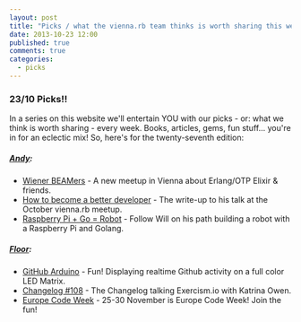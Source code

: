 ```yaml
---
layout: post
title: "Picks / what the vienna.rb team thinks is worth sharing this week"
date: 2013-10-23 12:00
published: true
comments: true
categories:
  - picks
---
```


### 23/10 Picks!!

In a series on this website we'll entertain YOU with our picks - or: what we think is worth sharing - every week.
Books, articles, gems, fun stuff... you're in for an eclectic mix! So, here's for the twenty-seventh edition:

##### [Andy][1]:
  - [Wiener BEAMers][2] - A new meetup in Vienna about Erlang/OTP Elixir & friends.
  - [How to become a better developer][3] - The write-up to his talk at the October vienna.rb meetup.
  - [Raspberry Pi + Go = Robot][4] - Follow Will on his path building a robot with a Raspberry Pi and Golang.
  
##### [Floor][5]:
  - [GitHub Arduino][6] - Fun! Displaying realtime Github activity on a full color LED Matrix.
  - [Changelog #108][7] - The Changelog talking Exercism.io with Katrina Owen.
  - [Europe Code Week][8] - 25-30 November is Europe Code Week! Join the fun!

[1]: http://www.twitter.com/pxlpnk
[2]: http://www.meetup.com/Vienna-BEAMers/events/139618342/
[3]: http://nuclearsquid.com/writings/how-to-become-a-better-developer/
[4]: http://blog.willj.net/2013/10/20/new-pi-mount-and-testing-the-power-requirements/
[5]: http://www.twitter.com/floordrees
[6]: http://jack.minardi.org/projects/displaying-realtime-github-activity-on-a-full-color-led-matrix/
[7]: http://thechangelog.com/108/
[8]: http://ec.europa.eu/commission_2010-2014/kroes/en/content/25-30-november-europe-code-week
